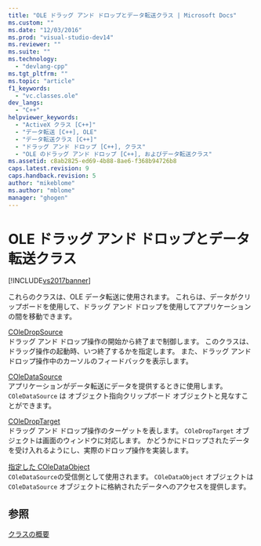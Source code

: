 ```yaml
---
title: "OLE ドラッグ アンド ドロップとデータ転送クラス | Microsoft Docs"
ms.custom: ""
ms.date: "12/03/2016"
ms.prod: "visual-studio-dev14"
ms.reviewer: ""
ms.suite: ""
ms.technology: 
  - "devlang-cpp"
ms.tgt_pltfrm: ""
ms.topic: "article"
f1_keywords: 
  - "vc.classes.ole"
dev_langs: 
  - "C++"
helpviewer_keywords: 
  - "ActiveX クラス [C++]"
  - "データ転送 [C++], OLE"
  - "データ転送クラス [C++]"
  - "ドラッグ アンド ドロップ [C++], クラス"
  - "OLE のドラッグ アンド ドロップ [C++], およびデータ転送クラス"
ms.assetid: c8ab2825-ed69-4b88-8ae6-f368b94726b8
caps.latest.revision: 9
caps.handback.revision: 5
author: "mikeblome"
ms.author: "mblome"
manager: "ghogen"
---
```

# OLE ドラッグ アンド ドロップとデータ転送クラス
[!INCLUDE[vs2017banner](../assembler/inline/includes/vs2017banner.md)]

これらのクラスは、OLE データ転送に使用されます。  これらは、データがクリップボードを使用して、ドラッグ アンド ドロップを使用してアプリケーションの間を移動できます。  
  
 [COleDropSource](../mfc/reference/coledropsource-class.md)  
 ドラッグ アンド ドロップ操作の開始から終了まで制御します。  このクラスは、ドラッグ操作の起動時、いつ終了するかを指定します。  また、ドラッグ アンド ドロップ操作中のカーソルのフィードバックを表示します。  
  
 [COleDataSource](../mfc/reference/coledatasource-class.md)  
 アプリケーションがデータ転送にデータを提供するときに使用します。  `COleDataSource` は オブジェクト指向クリップボード オブジェクトと見なすことができます。  
  
 [COleDropTarget](../Topic/COleDropTarget%20Class.md)  
 ドラッグ アンド ドロップ操作のターゲットを表します。  `COleDropTarget` オブジェクトは画面のウィンドウに対応します。  かどうかにドロップされたデータを受け入れるようにし、実際のドロップ操作を実装します。  
  
 [指定した COleDataObject](../mfc/reference/coledataobject-class.md)  
 `COleDataSource`の受信側として使用されます。  `COleDataObject` オブジェクトは `COleDataSource` オブジェクトに格納されたデータへのアクセスを提供します。  
  
## 参照  
 [クラスの概要](../mfc/class-library-overview.md)
